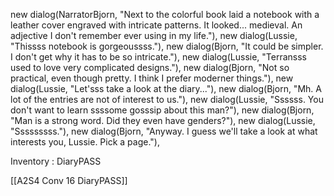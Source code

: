 new dialog(NarratorBjorn, "Next to the colorful book laid a notebook with a leather cover engraved with intricate patterns. It looked... medieval. An adjective I don't remember ever using in my life."),
new dialog(Lussie, "Thissss notebook is gorgeoussss."),
new dialog(Bjorn, "It could be simpler. I don't get why it has to be so intricate."),
new dialog(Lussie, "Terransss used to love very complicated designs."),
new dialog(Bjorn, "Not so practical, even though pretty. I think I prefer moderner things."),
new dialog(Lussie, "Let'sss take a look at the diary..."),
new dialog(Bjorn, "Mh. A lot of the entries are not of interest to us."),
new dialog(Lussie, "Ssssss. You don't want to learn ssssome gosssip about this man?"),
new dialog(Bjorn, "Man is a strong word. Did they even have genders?"),
new dialog(Lussie, "Sssssssss."),
new dialog(Bjorn, "Anyway. I guess we'll take a look at what interests you, Lussie. Pick a page."),

Inventory : DiaryPASS

[[A2S4 Conv 16 DiaryPASS]]